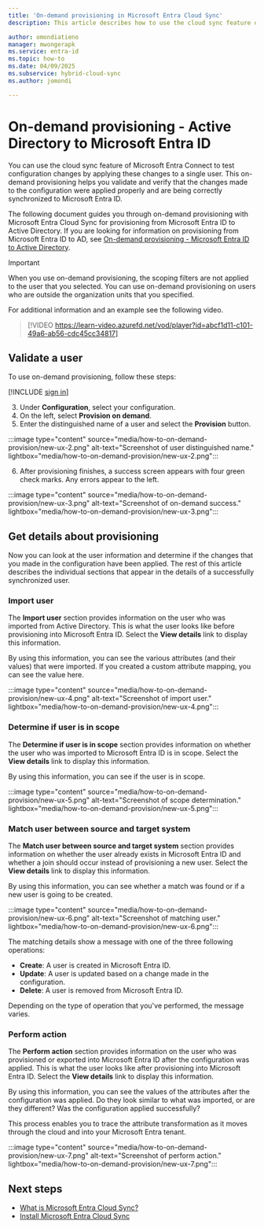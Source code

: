 ```yaml
---
title: 'On-demand provisioning in Microsoft Entra Cloud Sync'
description: This article describes how to use the cloud sync feature of Microsoft Entra Connect to test configuration changes.

author: omondiatieno
manager: mwongerapk
ms.service: entra-id
ms.topic: how-to
ms.date: 04/09/2025
ms.subservice: hybrid-cloud-sync
ms.author: jomondi

---
```


# On-demand provisioning - Active Directory to Microsoft Entra ID

You can use the cloud sync feature of Microsoft Entra Connect to test configuration changes by applying these changes to a single user. This on-demand provisioning helps you validate and verify that the changes made to the configuration were applied properly and are being correctly synchronized to Microsoft Entra ID.  

The following document guides you through on-demand provisioning with Microsoft Entra Cloud Sync for provisioning from Microsoft Entra ID to Active Directory.  If you are looking for information on provisioning from Microsoft Entra ID to AD, see [ On-demand provisioning - Microsoft Entra ID to Active Directory](how-to-on-demand-provision-entra-to-active-directory.md).

> [!IMPORTANT] 
> When you use on-demand provisioning, the scoping filters are not applied to the user that you selected. You can use on-demand provisioning on users who are outside the organization units that you specified.

For additional information and an example see the following video.

> [!VIDEO https://learn-video.azurefd.net/vod/player?id=abcf1d11-c101-49a6-ab56-cdc45cc34817]

## Validate a user
To use on-demand provisioning, follow these steps:

 [!INCLUDE [sign in](~/includes/cloud-sync-sign-in.md)]

 3. Under **Configuration**, select your configuration.
 4. On the left, select **Provision on demand**.
 5. Enter the distinguished name of a user and select the **Provision** button.
 
 :::image type="content" source="media/how-to-on-demand-provision/new-ux-2.png" alt-text="Screenshot of user distinguished name." lightbox="media/how-to-on-demand-provision/new-ux-2.png":::    

 6. After provisioning finishes, a success screen appears with four green check marks. Any errors appear to the left.

 :::image type="content" source="media/how-to-on-demand-provision/new-ux-3.png" alt-text="Screenshot of on-demand success." lightbox="media/how-to-on-demand-provision/new-ux-3.png":::  

## Get details about provisioning
Now you can look at the user information and determine if the changes that you made in the configuration have been applied. The rest of this article describes the individual sections that appear in the details of a successfully synchronized user.

### Import user
The **Import user** section provides information on the user who was imported from Active Directory. This is what the user looks like before provisioning into Microsoft Entra ID. Select the **View details** link to display this information.

By using this information, you can see the various attributes (and their values) that were imported. If you created a custom attribute mapping, you can see the value here.

 :::image type="content" source="media/how-to-on-demand-provision/new-ux-4.png" alt-text="Screenshot of import user." lightbox="media/how-to-on-demand-provision/new-ux-4.png":::  

### Determine if user is in scope
The **Determine if user is in scope** section provides information on whether the user who was imported to Microsoft Entra ID is in scope. Select the **View details** link to display this information.

By using this information, you can see if the user is in scope.

 :::image type="content" source="media/how-to-on-demand-provision/new-ux-5.png" alt-text="Screenshot of scope determination." lightbox="media/how-to-on-demand-provision/new-ux-5.png":::  

### Match user between source and target system
The **Match user between source and target system** section provides information on whether the user already exists in Microsoft Entra ID and whether a join should occur instead of provisioning a new user. Select the **View details** link to display this information.

By using this information, you can see whether a match was found or if a new user is going to be created.

 :::image type="content" source="media/how-to-on-demand-provision/new-ux-6.png" alt-text="Screenshot of matching user." lightbox="media/how-to-on-demand-provision/new-ux-6.png":::  

The matching details show a message with one of the three following operations:
- **Create**: A user is created in Microsoft Entra ID.
- **Update**: A user is updated based on a change made in the configuration.
- **Delete**: A user is removed from Microsoft Entra ID.

Depending on the type of operation that you've performed, the message varies.

### Perform action
The **Perform action** section provides information on the user who was provisioned or exported into Microsoft Entra ID after the configuration was applied. This is what the user looks like after provisioning into Microsoft Entra ID. Select the **View details** link to display this information.

By using this information, you can see the values of the attributes after the configuration was applied. Do they look similar to what was imported, or are they different? Was the configuration applied successfully?  

This process enables you to trace the attribute transformation as it moves through the cloud and into your Microsoft Entra tenant.

 :::image type="content" source="media/how-to-on-demand-provision/new-ux-7.png" alt-text="Screenshot of perform action." lightbox="media/how-to-on-demand-provision/new-ux-7.png":::  

## Next steps 

- [What is Microsoft Entra Cloud Sync?](what-is-cloud-sync.md)
- [Install Microsoft Entra Cloud Sync](how-to-install.md)
 

